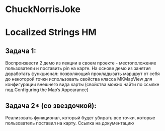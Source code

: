 # ChuckNorrisJoke

# Localized Strings HM

## Задача 1:

Воспроизвести 2 демо из лекции в своем проекте - местоположение пользователи и поставить pin на карте.
На основе демо из занятия доработать функционал:
позволяющий прокладывать маршрут от себя до некоторой точки
использовать свойства класса MKMapView для конфигурации внешнего вида карты (свойства можно найти по ссылке под Configuring the Map’s Appearance)

## Задача 2* (со звездочкой):

Реализовать функционал, который будет убирать все точки, которые пользователь поставил на карту. Ссылка на документацию

